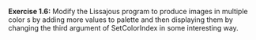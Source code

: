 **Exercise 1.6:** Modify the Lissajous program to produce images in multiple color s by adding more values to palette and then displaying them by changing the third argument of SetColorIndex in some interesting way.
